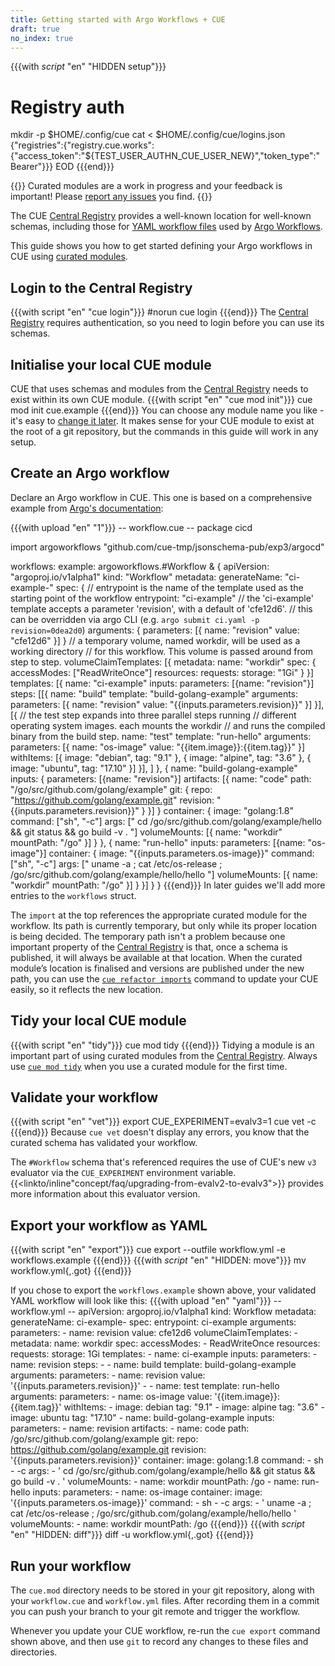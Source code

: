 ```yaml
---
title: Getting started with Argo Workflows + CUE
draft: true
no_index: true
---
```


{{{with _script_ "en" "HIDDEN setup"}}}
# Registry auth
mkdir -p $HOME/.config/cue
cat <<EOD > $HOME/.config/cue/logins.json
{"registries":{"registry.cue.works":{"access_token":"${TEST_USER_AUTHN_CUE_USER_NEW}","token_type":"Bearer"}}}
EOD
{{{end}}}

{{<info>}}
Curated modules are a work in progress and your feedback is important!
Please [report any issues]({{<report-issue-url>}}) you find.
{{</info>}}

The CUE
[Central Registry](https://registry.cue.works/)
provides a well-known location for well-known schemas, including those for
[YAML workflow files](https://argo-workflows.readthedocs.io/en/latest/fields/)
used by [Argo Workflows](https://argo-workflows.readthedocs.io/en/latest/).

This guide shows you how to get started defining your Argo workflows in CUE using
[curated modules]({{<relref"curated-modules-faq">}}).

## Login to the Central Registry

{{{with script "en" "cue login"}}}
#norun
cue login
{{{end}}}
The
[Central Registry](https://registry.cue.works)
requires authentication, so you need to login before you can use its schemas.

## Initialise your local CUE module

CUE that uses schemas and modules from the
[Central Registry](https://registry.cue.works)
needs to exist within its own CUE module.
{{{with script "en" "cue mod init"}}}
cue mod init cue.example
{{{end}}}
You can choose any module name you like - it's easy to
[change it later]({{<relref"docs/reference/command/cue-help-mod-rename">}}).
It makes sense for your CUE module to exist at the root of a git repository,
but the commands in this guide will work in any setup.

## Create an Argo workflow

Declare an Argo workflow in CUE. This one is based on a comprehensive example from
[Argo's documentation](https://github.com/argoproj/argo-workflows/blob/main/examples/ci.yaml):

{{{with upload "en" "1"}}}
-- workflow.cue --
package cicd

import argoworkflows "github.com/cue-tmp/jsonschema-pub/exp3/argocd"

workflows: example: argoworkflows.#Workflow & {
	apiVersion: "argoproj.io/v1alpha1"
	kind:       "Workflow"
	metadata: generateName: "ci-example-"
	spec: {
		// entrypoint is the name of the template used as the starting point of the workflow
		entrypoint: "ci-example"
		// the 'ci-example' template accepts a parameter 'revision', with a default of 'cfe12d6'.
		// this can be overridden via argo CLI (e.g. `argo submit ci.yaml -p revision=0dea2d0`)
		arguments: {
			parameters: [{
				name:  "revision"
				value: "cfe12d6"
			}]
		}
		// a temporary volume, named workdir, will be used as a working directory
		// for this workflow. This volume is passed around from step to step.
		volumeClaimTemplates: [{
			metadata: name: "workdir"
			spec: {
				accessModes: ["ReadWriteOnce"]
				resources: requests: storage: "1Gi"
			}
		}]
		templates: [{
			name: "ci-example"
			inputs: parameters: [{name: "revision"}]
			steps: [[{
				name:     "build"
				template: "build-golang-example"
				arguments: parameters: [{
					name:  "revision"
					value: "{{inputs.parameters.revision}}"
				}]
			}], [{
				// the test step expands into three parallel steps running
				// different operating system images. each mounts the workdir
				// and runs the compiled binary from the build step.
				name:     "test"
				template: "run-hello"
				arguments: parameters: [{
					name:  "os-image"
					value: "{{item.image}}:{{item.tag}}"
				}]
				withItems: [{
					image: "debian", tag: "9.1"
				}, {
					image: "alpine", tag: "3.6"
				}, {
					image: "ubuntu", tag: "17.10"
				}]
			}],
			]
		}, {
			name: "build-golang-example"
			inputs: {
				parameters: [{name: "revision"}]
				artifacts: [{
					name: "code"
					path: "/go/src/github.com/golang/example"
					git: {
						repo:     "https://github.com/golang/example.git"
						revision: "{{inputs.parameters.revision}}"
					}
				}]
			}
			container: {
				image: "golang:1.8"
				command: ["sh", "-c"]
				args: [" cd /go/src/github.com/golang/example/hello && git status && go build -v . "]
				volumeMounts: [{
					name:      "workdir"
					mountPath: "/go"
				}]
			}
		}, {
			name: "run-hello"
			inputs: parameters: [{name: "os-image"}]
			container: {
				image: "{{inputs.parameters.os-image}}"
				command: ["sh", "-c"]
				args: [" uname -a ; cat /etc/os-release ; /go/src/github.com/golang/example/hello/hello "]
				volumeMounts: [{
					name:      "workdir"
					mountPath: "/go"
				}]
			}
		}]
	}
}
{{{end}}}
In later guides we'll add more entries to the `workflows` struct.

The `import` at the top references the appropriate curated module for the workflow.
Its path is currently temporary, but only while its proper location is being decided.
The temporary path isn't a problem because one important property of the
[Central Registry](https://registry.cue.works)
is that, once a schema is published, it will always be
available at that location.
When the curated module’s location is finalised and versions are published
under the new path, you can use the
[`cue refactor imports`]({{<relref"docs/reference/command/cue-help-refactor-imports">}})
command to update your CUE easily, so it reflects the new location.

## Tidy your local CUE module

{{{with script "en" "tidy"}}}
cue mod tidy
{{{end}}}
Tidying a module is an important part of using curated modules from the
[Central Registry](https://registry.cue.works).
Always use
[`cue mod tidy`]({{<relref"docs/reference/command/cue-help-mod-tidy">}})
when you use a curated module for the first time.

## Validate your workflow

{{{with script "en" "vet"}}}
export CUE_EXPERIMENT=evalv3=1
cue vet -c
{{{end}}}
Because `cue vet` doesn't display any errors, you know that the curated schema has validated your workflow.

The `#Workflow` schema that's referenced requires the use of CUE's new `v3`
evaluator via the `CUE_EXPERIMENT` environment variable.
{{<linkto/inline"concept/faq/upgrading-from-evalv2-to-evalv3">}} provides more
information about this evaluator version.

## Export your workflow as YAML

{{{with script "en" "export"}}}
cue export --outfile workflow.yml -e workflows.example
{{{end}}}
{{{with _script_ "en" "HIDDEN: move"}}}
mv workflow.yml{,.got}
{{{end}}}

If you chose to export the `workflows.example` shown above,
your validated YAML workflow will look like this:
{{{with upload "en" "yaml"}}}
-- workflow.yml --
apiVersion: argoproj.io/v1alpha1
kind: Workflow
metadata:
  generateName: ci-example-
spec:
  entrypoint: ci-example
  arguments:
    parameters:
      - name: revision
        value: cfe12d6
  volumeClaimTemplates:
    - metadata:
        name: workdir
      spec:
        accessModes:
          - ReadWriteOnce
        resources:
          requests:
            storage: 1Gi
  templates:
    - name: ci-example
      inputs:
        parameters:
          - name: revision
      steps:
        - - name: build
            template: build-golang-example
            arguments:
              parameters:
                - name: revision
                  value: '{{inputs.parameters.revision}}'
        - - name: test
            template: run-hello
            arguments:
              parameters:
                - name: os-image
                  value: '{{item.image}}:{{item.tag}}'
            withItems:
              - image: debian
                tag: "9.1"
              - image: alpine
                tag: "3.6"
              - image: ubuntu
                tag: "17.10"
    - name: build-golang-example
      inputs:
        parameters:
          - name: revision
        artifacts:
          - name: code
            path: /go/src/github.com/golang/example
            git:
              repo: https://github.com/golang/example.git
              revision: '{{inputs.parameters.revision}}'
      container:
        image: golang:1.8
        command:
          - sh
          - -c
        args:
          - ' cd /go/src/github.com/golang/example/hello && git status && go build -v . '
        volumeMounts:
          - name: workdir
            mountPath: /go
    - name: run-hello
      inputs:
        parameters:
          - name: os-image
      container:
        image: '{{inputs.parameters.os-image}}'
        command:
          - sh
          - -c
        args:
          - ' uname -a ; cat /etc/os-release ; /go/src/github.com/golang/example/hello/hello '
        volumeMounts:
          - name: workdir
            mountPath: /go
{{{end}}}
{{{with _script_ "en" "HIDDEN: diff"}}}
diff -u workflow.yml{,.got}
{{{end}}}

## Run your workflow

The `cue.mod` directory needs to be stored in your git repository, along with
your `workflow.cue` and `workflow.yml` files. After recording them in a commit
you can push your branch to your git remote and trigger the workflow.

Whenever you update your CUE workflow, re-run the `cue export` command shown
above, and then use `git` to record any changes to these files and directories.
